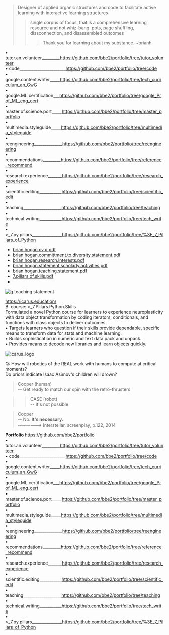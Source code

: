 > Designer of applied organic structures and code to facilitate active learning with interactive learning structures  
>> single corpus of focus, that is a comprehensive learning resource and not whiz-bang .ppts, page shuffling, dissconnection, and disassembled outcomes  
>>> Thank you for learning about my substance. ~brianh  

• tutor.an.volunteer_________https://github.com/bbe2/portfolio/tree/tutor_volunteer  
• code_______________________https://github.com/bbe2/portfolio/tree/code  
• google.content.writer_____https://github.com/bbe2/portfolio/tree/tech_curriculum_an_GwG  
• google.ML.certification___https://github.com/bbe2/portfolio/tree/google_Prof_ML_eng_cert  
• master.of.science.port_____https://github.com/bbe2/portfolio/tree/master_portfolio  
• multimedia.styleguide_____https://github.com/bbe2/portfolio/tree/multimedia_styleguide  
• reengineering______________https://github.com/bbe2/portfolio/tree/reengineering  
• recommendations_________https://github.com/bbe2/portfolio/tree/reference_recommend  
• research.experience_______https://github.com/bbe2/portfolio/tree/research_experience  
• scientific.editing___________https://github.com/bbe2/portfolio/tree/scientific_edit  
• teaching___________________https://github.com/bbe2/portfolio/tree/teaching  
• technical.writing___________https://github.com/bbe2/portfolio/tree/tech_write  
• >_7.py.pillars_______________https://github.com/bbe2/portfolio/tree/%3E_7_Pillars_of_Python  

- [brian.hogan.cv.d.pdf](https://github.com/bbe2/portfolio/files/11492279/brian.hogan.cv.d.pdf)
- [brian.hogan.committment.to.diversity.statement.pdf](https://github.com/bbe2/portfolio/files/11492268/brian.hogan.committment.to.diversity.statement.pdf)
- [brian.hogan.research.interests.pdf](https://github.com/bbe2/portfolio/files/11492269/brian.hogan.research.interests.pdf)
- [brian.hogan.statement.scholarly.activities.pdf](https://github.com/bbe2/portfolio/files/11492272/brian.hogan.statement.scholarly.activities.pdf)
- [brian.hogan.teaching.statement.pdf](https://github.com/bbe2/portfolio/files/11492273/brian.hogan.teaching.statement.pdf)
- [7.pillars.of.skills.pdf](https://github.com/bbe2/portfolio/files/11492267/7.pillars.of.skills.pdf)
- 
![g teaching statement](https://github.com/bbe2/portfolio/assets/59778456/ce00649d-069c-4847-917c-3040e8b876b0) 

https://icarus.education/  
B.	course: >_7.Pillars.Python.Skills	  
Formulated a novel Python course for learners to experience neuroplasticity with data object transformation by coding iterators, conditionals, and functions with class objects to deliver outcomes.  
•	Targets learners who question if their skills provide dependable, specific means to transform data for stats and machine learning.  
•	Builds sophistication in numeric and text data pack and unpack.  
•	Provides means to decode new libraries and learn objects quickly.  

![icarus_logo](https://user-images.githubusercontent.com/59778456/205196459-ec0a160b-b25a-42b4-b862-5ade0714e05a.JPG)  


Q: How will robotics of the REAL work with humans to compute at critical moments?  
Do priors indicate Isaac Asimov's children will drown?  

> Cooper (human)  
> -- Get ready to match our spin with the retro-thrusters  

>> CASE (robot)  
>> -- It's not possible.  

> Cooper  
> -- No. **It's necessary.**  
---------> Interstellar, screenplay, p.122, 2014  

**Portfolio**  https://github.com/bbe2/portfolio  
• tutor.an.volunteer_________https://github.com/bbe2/portfolio/tree/tutor_volunteer  
• code_______________________https://github.com/bbe2/portfolio/tree/code  
• google.content.writer_____https://github.com/bbe2/portfolio/tree/tech_curriculum_an_GwG  
• google.ML.certification___https://github.com/bbe2/portfolio/tree/google_Prof_ML_eng_cert  
• master.of.science.port_____https://github.com/bbe2/portfolio/tree/master_portfolio  
• multimedia.styleguide_____https://github.com/bbe2/portfolio/tree/multimedia_styleguide  
• reengineering______________https://github.com/bbe2/portfolio/tree/reengineering  
• recommendations_________https://github.com/bbe2/portfolio/tree/reference_recommend  
• research.experience_______https://github.com/bbe2/portfolio/tree/research_experience  
• scientific.editing___________https://github.com/bbe2/portfolio/tree/scientific_edit  
• teaching___________________https://github.com/bbe2/portfolio/tree/teaching  
• technical.writing___________https://github.com/bbe2/portfolio/tree/tech_write  
• >_7.py.pillars_______________https://github.com/bbe2/portfolio/tree/%3E_7_Pillars_of_Python  
